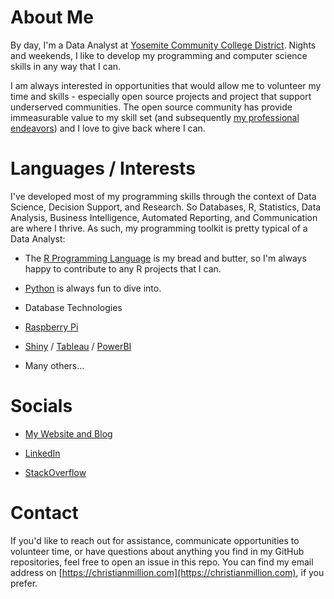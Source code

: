 # About Me

By day, I'm a Data Analyst at [Yosemite Community College District](https://www.yosemite.edu). Nights and weekends, I like to develop my programming and computer science skills in any way that I can.

I am always interested in opportunities that would allow me to volunteer my time and skills - especially open source projects and project that support underserved communities. The open source community has provide immeasurable value to my skill set (and subsequently [my professional endeavors](https://www.linkedin.com/in/christianmillion/)) and I love to give back where I can.

# Languages / Interests

I've developed most of my programming skills through the context of Data Science, Decision Support, and Research. So Databases, R, Statistics, Data Analysis, Business Intelligence, Automated Reporting, and Communication are where I thrive. As such, my programming toolkit is pretty typical of a Data Analyst:

- The [R Programming Language](https://www.r-project.org/about.html) is my bread and butter, so I'm always happy to contribute to any R projects that I can.

- [Python](https://www.python.org/) is always fun to dive into.

- Database Technologies

- [Raspberry Pi](https://www.raspberrypi.org/)

- [Shiny](https://shiny.rstudio.com/) / [Tableau](https://www.tableau.com/) / [PowerBI](https://powerbi.microsoft.com/en-us/)

- Many others...

# Socials

- [My Website and Blog](https://christianmillion.com)

- [LinkedIn](https://www.linkedin.com/in/christianmillion/)

- [StackOverflow](https://stackoverflow.com/users/9017311/christian-million?tab=profile)

# Contact

If you'd like to reach out for assistance, communicate opportunities to volunteer time, or have questions about anything you find in my GitHub repositories, feel free to open an issue in this repo. You can find my email address on [https://christianmillion.com](https://christianmillion.com), if you prefer.
